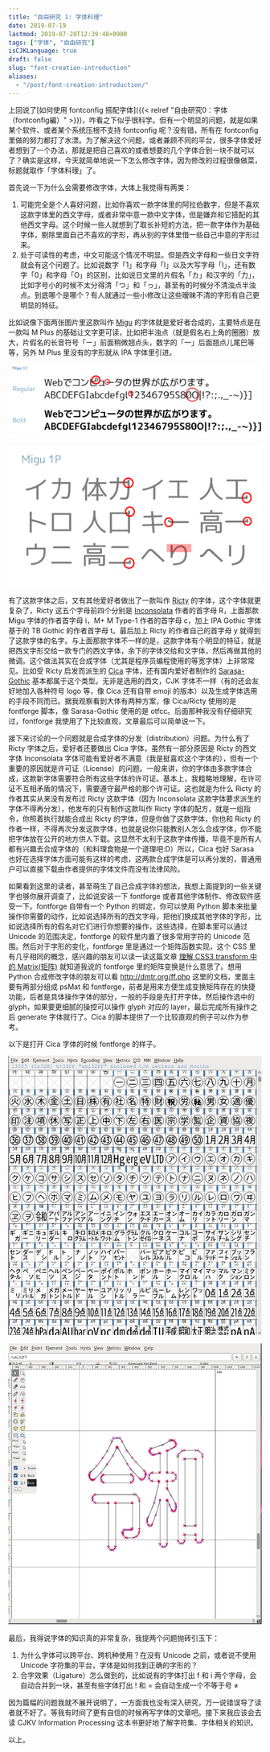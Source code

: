 ```yaml
---
title: "自由研究 1: 字体料理"
date: 2019-07-19
lastmod: 2019-07-20T12:39:48+0900
tags: ["字体", "自由研究"]
isCJKLanguage: true
draft: false
slug: "font-creation-introduction"
aliases:
  - "/post/font-creation-introduction/"
---
```


上回说了[如何使用 fontconfig 搭配字体]({{< relref  "自由研究0：字体（fontconfig編）" >}})，咋看之下似乎很科学。但有一个明显的问题，就是如果某个软件、或者某个系统压根不支持 fontconfig 呢？没有错，所有在 fontconfig 里做的努力都打了水漂。为了解决这个问题，或者兼顾不同的平台，很多字体爱好者想到了一个办法，那就是把自己喜欢的或者想要的几个字体合到一块不就可以了？确实是这样，今天就简单地说一下怎么修改字体，因为修改的过程很像做菜，标题就取作「字体料理」了。

<!--more-->

首先说一下为什么会需要修改字体，大体上我觉得有两类：

1. 可能完全是个人喜好问题，比如你喜欢一款字体里的阿拉伯数字，但是不喜欢这款字体里的西文字母，或者非常中意一款中文字体，但是嫌弃和它搭配的其他西文字母。这个时候一些人就想到了取长补短的方法，把一款字体作为基础字体，剔除里面自己不喜欢的字形，再从别的字体里借一些自己中意的字形过来。
2. 处于可读性的考虑，中文可能这个情况不明显。但是西文字母和一些日文字符就会有这个问题了。比如说数字「1」和字母「l」以及大写字母「I」，还有数字「0」和字母「O」的区别，比如说日文里的片假名「カ」和汉字的「力」，比如字号小的时候不太分得清「つ」和「っ」，甚至有的时候分不清浊点半浊点。到底哪个是哪个？有人就通过一些小修改让这些暧昧不清的字形有自己更明显的特征。

比如说像下面两张图片里这款叫作 [Migu](https://mix-mplus-ipa.osdn.jp/migu/) 的字体就是爱好者合成的，主要特点是在一款叫 M Plus 的基础让文字更可读，比如把半浊点（就是假名右上角的圈圈）放大，片假名的长音符号「ー」前面稍微翘点头，数字的「一」后面翘点儿尾巴等等，另外 M Plus 里没有的字形就从 IPA 字体里引进。

![Migu 1C 的可读性](migu_1c.png)

![Migu 1P 对暧昧字形的处理](migu_1p.png)

有了这款字体之后，又有其他爱好者做出了一款叫作 [Ricty](https://www.rs.tus.ac.jp/yyusa/ricty.html) 的字体，这个字体就更复杂了，Ricty 这五个字母前四个分别是 [Inconsolata](https://fonts.google.com/specimen/Inconsolata) 作者的首字母 R，上面那款 Migu 字体的作者首字母 i，M+ M Type-1 作者的首字母 c，加上 IPA Gothic 字体基于的 TB Gothic 的作者首字母 t。最后加上 Ricty 的作者自己的首字母 y 就得到了这款字体的名字。与上面那款字体不一样的是，这款字体有个明显的特征，就是把西文字形交给一款专门的西文字体，余下的字体交给和文字体，然后再做其他的微调。这个做法其实在合成字体（尤其是程序员编程使用的等宽字体）上非常常见。比如受 Ricty 启发而派生的 [Cica](https://github.com/miiton/Cica) 字体，还有国内爱好者制作的 [Sarasa-Gothic](https://github.com/be5invis/Sarasa-Gothic) 基本都属于这个类型。无非是选用的西文，CJK 字体不一样（有的还会友好地加入各种符号 logo 等，像 Cica 还有自带 emoji 的版本）以及生成字体选用的手段不同而已。据我观察看到大体有两种方案，像 Cica/Ricty 使用的是 fontforge 脚本，像 Sarasa-Gothic 使用的是 otfcc。后面那种我没有仔细研究过，fontforge 我使用了下比较直观，文章最后可以简单说一下。

接下来讨论的一个问题就是合成字体的分发（distribution）问题。为什么有了 Ricty 字体之后，爱好者还要做出 Cica 字体，虽然有一部分原因是 Ricty 的西文字体 Inconsolata 字体可能有爱好者不满意（我是挺喜欢这个字体的），但有一个重要的原因就是许可证（License）的问题。一般来讲，你的字体由多款字体合成，这款新字体需要符合所有这些字体的许可证。基本上，我粗略地理解，在许可证不互相矛盾的情况下，需要遵守最严格的那个许可证。这也就是为什么 Ricty 的作者其实从来没有发布过 Ricty 这款字体（因为 Inconsolata 这款字体要求派生的字体不得再分发），他发布的只有制作这款叫作 Ricty 字体的配方，就是一组指令，你照着执行就能合成出 Ricty 的字体，但是你做了这款字体，你也和 Ricty 的作者一样，不得再次分发这款字体，也就是说你只能教别人怎么合成字体，你不能把字体放在公开的地方供人下载。这显然不太利于这款字体传播，毕竟不是所有人都有兴趣去合成字体的（和料理食物是一个道理吧:D）所以，Cica 也好 Sarasa 也好在选择字体方面可能有这样的考虑，这两款合成字体是可以再分发的，普通用户可以直接下载由作者提供的字体文件而没有法律风险。

如果看到这里的读者，甚至萌生了自己合成字体的想法，我想上面提到的一些关键字也够你展开调查了，比如说安装一下 fontforge 或者其他字体制作、修改软件感受一下。fontforge 自带有一个 Python 的绑定，你可以使用 Python 脚本来批量操作你需要的动作，比如说选择所有的西文字母，把他们换成其他字体的字形，比如说选择所有的假名对它们进行你想要的操作，这些选择，在脚本里可以通过 Unicode 的范围决定，fontforge 的软件里内置了很多常用字符的 Unicode 范围。然后对于字形的变化，fontforge 里是通过一个矩阵函数实现，这个 CSS 里有几乎相同的概念，感兴趣的朋友可以读一读这篇文章 [理解 CSS3 transform 中的 Matrix(矩阵)](https://www.zhangxinxu.com/wordpress/2012/06/css3-transform-matrix-%e7%9f%a9%e9%98%b5/) 就知道我说的 fontforge 里的矩阵变换是什么意思了。想用 Python 合成修改字体的朋友可以看 http://dmtr.org/ff.php 这里的文档，里面主要有两部分组成 psMat 和 fontforge，前者是用来方便生成变换矩阵存在的快捷功能，后者是具体操作字体的部分，一般的手段是先打开字体，然后操作选中的 glyph，如果要更细腻的操控可以操作 glyph 对应的 layer，最后完成所有操作之后 generate 字体就行了。Cica 的脚本提供了一个比较直观的例子可以作为参考。

以下是打开 Cica 字体的时候 fontforge 的样子。

![Cica 用 fontforge 打开后的一部分字形](fontforge_overview.png)

![最新加入 Unicode 的日本新年号的合体字形](unicode_reiwa.png)

最后，我得说字体的知识真的非常复杂，我提两个问题抛砖引玉下：

1. 为什么字体可以跨平台、跨机种使用？在没有 Unicode 之前，或者说不使用 Unicode 字符集的平台，字体是如何找到正确的字形的？
2. 合字效果（Ligature）怎么做到的，比如说有的字体打出 f 和 i 两个字母，会自动合并到一块，甚至有些字体打出 ! 和 = 会自动生成一个不等于号 ≠

因为篇幅的问题我就不展开说明了，一方面我也没有深入研究，万一说错误导了读者就不好了。等我有时间了更有自信的时候再写字体的文章吧。接下来我应该会去读 CJKV Information Processing 这本书更好地了解字符集、字体相关的知识。

以上。
